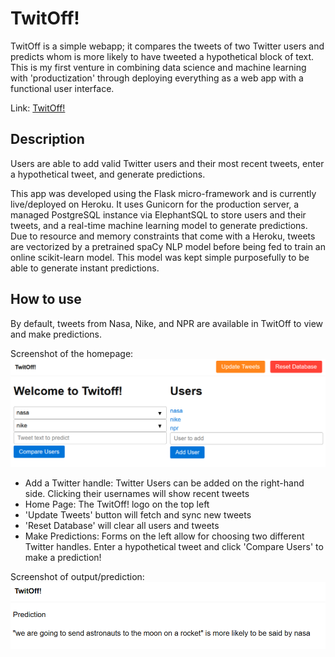 # TwitOff!

TwitOff is a simple webapp; it compares the tweets of two Twitter users and predicts whom is more likely to have tweeted a hypothetical block of text. This is my first venture in combining data science and machine learning with 'productization' through deploying everything as a web app with a functional user interface.

Link: [TwitOff!](https://twitoff-m-s-luo.herokuapp.com/)

## Description

Users are able to add valid Twitter users and their most recent tweets, enter a hypothetical tweet, and generate predictions. 

This app was developed using the Flask micro-framework and is currently live/deployed on Heroku. It uses Gunicorn for the production server, a managed PostgreSQL instance via ElephantSQL to store users and their tweets, and a real-time machine learning model to generate predictions. Due to resource and memory constraints that come with a Heroku, tweets are vectorized by a pretrained spaCy NLP model before being fed to train an online scikit-learn model. This model was kept simple purposefully to be able to generate instant predictions.

## How to use

By default, tweets from Nasa, Nike, and NPR are available in TwitOff to view and make predictions. 

Screenshot of the homepage:
![Homepage](/screenshots/home_page.png)

* Add a Twitter handle: Twitter Users can be added on the right-hand side. Clicking their usernames will show recent tweets
* Home Page: The TwitOff! logo on the top left 
* 'Update Tweets' button will fetch and sync new tweets
* 'Reset Database' will clear all users and tweets
* Make Predictions: Forms on the left allow for choosing two different Twitter handles. Enter a hypothetical tweet and click 'Compare Users' to make a prediction!

Screenshot of output/prediction:
![Prediction](/screenshots/prediction.png)
